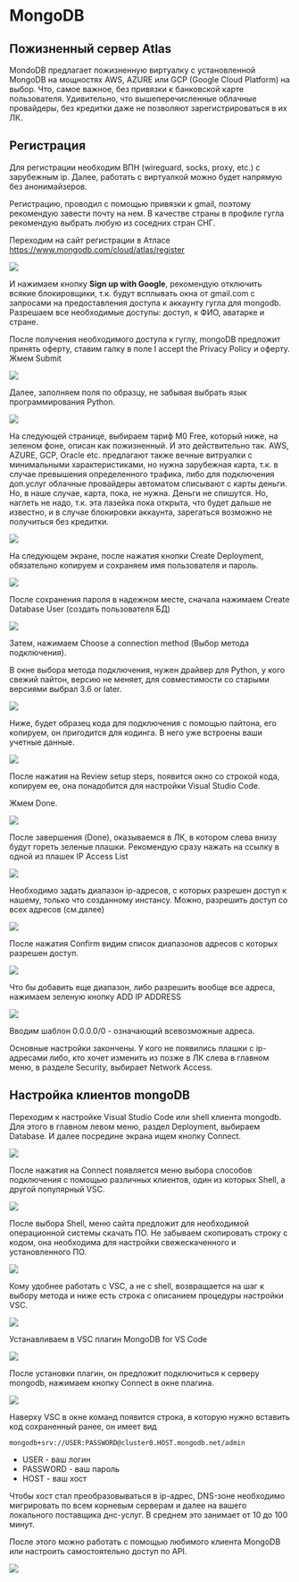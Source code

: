 # MongoDB

## Пожизненный сервер Atlas

MondoDB предлагает пожизненную виртуалку с установленной MongoDB на мощностях AWS, AZURE или GCP (Google Cloud Platform) на выбор. Что, самое важное, без привязки к банковской карте пользователя. 
Удивительно, что вышеперечисленные облачные провайдеры, без кредитки даже не позволяют зарегистрироваться в их ЛК.

## Регистрация

Для регистрации необходим ВПН (wireguard, socks, proxy, etc.) с зарубежным ip. Далее, работать с виртуалкой можно будет напрямую без анонимайзеров.

Регистрацию, проводил с помощью привязки к gmail, поэтому рекомендую завести почту на нем. В качестве страны в профиле гугла рекомендую выбрать любую из соседних стран СНГ.

Переходим на сайт регистрации в Атласе https://www.mongodb.com/cloud/atlas/register

<img src=pics/01.png>

И нажимаем кнопку **Sign up with Google**, рекомендую отключить всякие блокировщики, т.к. будут всплывать окна от gmail.com с запросами на предоставления доступа к аккаунту гугла для mongodb. Разрешаем все необходимые доступы: доступ, к ФИО, аватарке и стране. 

После получения необходимого доступа к гуглу, mongoDB предложит принять оферту, ставим галку в поле I accept the Privacy Policy и оферту. Жмем Submit

<img src=pics/02.png>

Далее, заполняем поля по образцу, не забывая выбрать язык программирования Python.

<img src=pics/03.png>

На следующей странице, выбираем тариф M0 Free, который ниже, на зеленом фоне, описан как пожизненный. И это действительно так. AWS, AZURE, GCP, Oracle etc. предлагают также вечные витруалки с минимальными характеристиками, но нужна зарубежная карта, т.к. в случае превышения определенного трафика, либо для подключения доп.услуг облачные провайдеры автоматом списывают с карты деньги. Но, в наше случае, карта, пока, не нужна. Деньги не спишутся. Но, наглеть не надо, т.к. эта лазейка пока открыта, что будет дальше не известно, и в случае блокировки аккаунта, зарегаться возможно не получиться без кредитки.

<img src=pics/04.png>

На следующем экране, после нажатия кнопки Create Deployment, обязательно копируем и сохраняем имя пользователя и пароль.

<img src=pics/05.png>

После сохранения пароля в надежном месте, сначала нажимаем Create Database User (создать пользователя БД)

<img src=pics/06.png>

Затем, нажимаем Choose a connection method (Выбор метода подключения).

В окне выбора метода подключения, нужен драйвер для Python, у кого свежий пайтон, версию не меняет, для совместимости со старыми версиями выбрал 3.6 or later.

<img src=pics/07.png>

Ниже, будет образец кода для подключения с помощью пайтона, его копируем, он пригодится для кодинга. В него уже встроены ваши учетные данные.

<img src=pics/08.png>

После нажатия на Review setup steps, появится окно со строкой кода, копируем ее, она понадобится для настройки Visual Studio Code.

Жмем Done.

<img src=pics/09.png>

После завершения (Done), оказываемся в ЛК, в котором слева внизу будут гореть зеленые плашки. Рекомендую сразу нажать на ссылку в одной из плашек IP Access List

<img src=pics/10.png>

Необходимо задать диапазон ip-адресов, с которых разрешен доступ к нашему, только что созданному инстансу. Можно, разрешить доступ со всех адресов (см.далее)

<img src=pics/11.png>

После нажатия Confirm видим список диапазонов адресов с которых разрешен доступ.

<img src=pics/12.png>

Что бы добавить еще диапазон, либо разрешить вообще все адреса, нажимаем зеленую кнопку ADD IP ADDRESS

<img src=pics/13.png>

Вводим шаблон 0.0.0.0/0 - означающий всевозможные адреса.


Основные настройки закончены. У кого не появились плашки с ip-адресами либо, кто хочет изменить из позже в ЛК слева в главном меню, в разделе Security, выбирает Network Access.

## Настройка клиентов mongoDB

Переходим к настройке Visual Studio Code или shell клиента mongodb. Для этого в главном левом меню, раздел Deployment, выбираем Database. И далее посредине экрана ищем кнопку Connect.

<img src=pics/15.png>

После нажатия на Connect появляется меню выбора способов подключения с помощью различных клиентов, один из которых Shell, а другой популярный VSC.

<img src=pics/16.png>

После выбора Shell, меню сайта предложит для необходимой операционной системы скачать ПО. Не забываем скопировать строку с кодом, она необходима для настройки свежескаченного и установленного ПО.

<img src=pics/17.png>

Кому удобнее работать с VSC, а не с shell, возвращается на шаг к выбору метода и ниже есть строка с описанием процедуры настройки VSC.

<img src=pics/18.png>

Устанавливаем в VSC плагин MongoDB for VS Code

<img src=pics/19.png>

После установки плагин, он предложит подключиться к серверу mongodb, нажимаем кнопку Connect в окне плагина.

<img src=pics/20.png>

Наверху VSC в окне команд появится строка, в которую нужно вставить код сохраненный ранее, он имеет вид

```
mongodb+srv://USER:PASSWORD@cluster0.HOST.mongodb.net/admin
```
- USER - ваш логин
- PASSWORD - ваш пароль
- HOST - ваш хост

Чтобы хост стал преобразовываться в ip-адрес, DNS-зоне необходимо мигрировать по всем корневым серверам и далее на вашего локального поставщика днс-услуг. В среднем это занимает от 10 до 100 минут.

После этого можно работать с помощью любимого клиента MongoDB или настроить самостоятельно доступ по API.

<img src=pics/21.png>